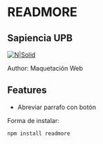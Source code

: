 # READMORE
## Sapiencia UPB

[![N|Solid](https://cldup.com/dTxpPi9lDf.thumb.png)](https://nodesource.com/products/nsolid)

Author: Maquetación Web

## Features

- Abreviar parrafo con botón

Forma de instalar:
```sh
npm install readmore
```